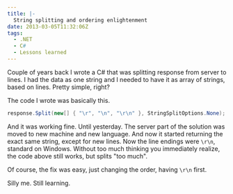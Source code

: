 ```yaml
---
title: |-
  String splitting and ordering enlightenment
date: 2013-03-05T11:32:06Z
tags:
  - .NET
  - C#
  - Lessons learned
---
```

Couple of years back I wrote a C# that was splitting response from server to lines. I had the data as one string and I needed to have it as array of strings, based on lines. Pretty simple, right?

<!-- excerpt -->

The code I wrote was basically this.

```csharp
response.Split(new[] { "\r", "\n", "\r\n" }, StringSplitOptions.None);
```

And it was working fine. Until yesterday. The server part of the solution was moved to new machine and new language. And now it started returning the exact same string, except for new lines. Now the line endings were `\r\n`, standard on Windows. Without too much thinking you immediately realize, the code above still works, but splits "too much".

Of course, the fix was easy, just changing the order, having `\r\n` first.

Silly me. Still learning.